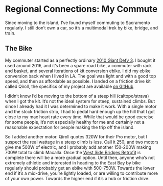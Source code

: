 # Regional Connections: My Commute

Since moving to the island, I’ve found myself commuting to Sacramento regularly. I still don’t own a car, so it’s a multimodal trek by bike, bridge, and train.

## The Bike

My commuter started as a perfectly ordinary [2010 Giant Defy 3](https://bikepedia.azurewebsites.net/Quickbike/BikeSpecs.aspx?year=2010&brand=Giant%20&model=Defy%203). I bought it used around 2016, and it’s been a spare road bike, a commuter with rack and basket, and several iterations of kit conversion ebike. I did my ebike conversion back when I lived in LA. The goal was light and with a good top speed, and then as affordable as possible. I landed on a friction drive kit called Qiroll, the specifics of my project are available [on GitHub](https://github.com/edasmalchi/qiroll-pedal-assist).

I didn’t know I’d be moving to the bottom of a steep hill (caltopo/strava) when I got the kit. It’s not the ideal system for steep, sustained climbs. But since I already had it I was determined to make it work. With a single motor and the stock friction strip, I had to pedal hard enough up the hill that I got close to my max heart rate every time. While that would be good exercise for some people, it’s not especially healthy for me and certainly not a reasonable expectation for people making the trip off the island.

So I added another motor. Qiroll quotes 320W for their Pro motor, but I suspect the real wattage in a steep climb is less. Call it 250, and two motors give me 500W of electric, and I probably add another 150-200W making 700W total to climb Macalla. Once the [West Side Bridges Retrofit](https://www.sfcta.org/westsidebridges) is complete there will be a more gradual option. Until then, anyone who’s not extremely athletic and interested in heading to the East Bay by bike regularly should probably get an ebike with 500-750W. Towards the lower end if it’s a mid-drive, you’re lightly loaded, or are willing to contribute more of your own power. Towards the higher end if it’s a hub or friction drive.

